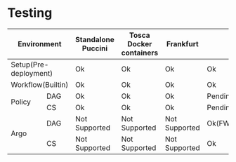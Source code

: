 # Testing

<table>
  <thead>
    <tr>
      <th colspan="2">Environment</th>
      <th>Standalone Puccini</th>
      <th>Tosca Docker containers</th>
      <th>Frankfurt</th>
	  <th>Honolulu</th>
    </tr>
  </thead>
  <tbody>
    <tr>
      <td colspan="2">Setup(Pre-deployment)</td>
      <td>Ok</td>
      <td>Ok</td>
      <td>Ok</td>
	  <td>Ok</td>
    </tr>
    <tr>
      <td colspan="2">Workflow(Builtin)</td>
	  <td>Ok</td>
	  <td>Ok</td>
	  <td>Ok</td>
	  <td>Ok</td>
    </tr>
    <tr>
      <td rowspan="2">Policy</td>
	  <td>DAG</td>
	  <td>Ok</td>
	  <td>Ok</td>
	  <td>Ok</td>
	  <td>Pending(FW=,Sdwan=,Ric=)</td>
    </tr>
	<tr>
	  <td>CS</td>
	  <td>Ok</td>
	  <td>Ok</td>
	  <td>Ok</td>
	  <td>Pending(FW=,Sdwan=,Ric=)</td>
    </tr>
	<tr>
      <td rowspan="2">Argo</td>
	  <td>DAG</td>
	  <td>Not Supported</td>
	  <td>Not Supported</td>
	  <td>Not Supported</td>
	  <td>Ok(FW=,Sdwan=,Ric=)</td>
    </tr>
	<tr>
	  <td>CS</td>
	  <td>Not Supported</td>
	  <td>Not Supported</td>
	  <td>Not Supported</td>
	  <td>Ok</td>
    </tr>
  </tbody>
</table>
